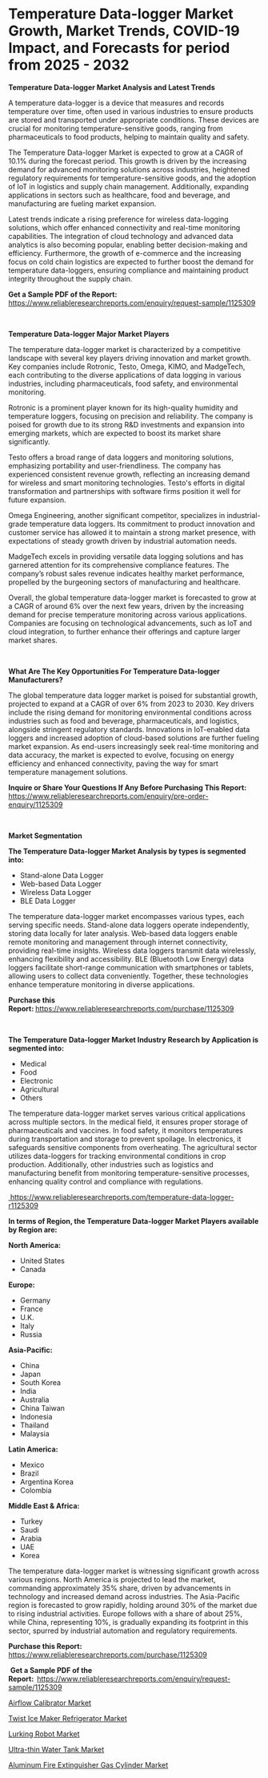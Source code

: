 <p><h1>Temperature Data-logger Market Growth, Market Trends, COVID-19 Impact, and Forecasts for period from 2025 - 2032</h1></p><p><strong>Temperature Data-logger Market Analysis and Latest Trends</strong></p>
<p><p>A temperature data-logger is a device that measures and records temperature over time, often used in various industries to ensure products are stored and transported under appropriate conditions. These devices are crucial for monitoring temperature-sensitive goods, ranging from pharmaceuticals to food products, helping to maintain quality and safety.</p><p>The Temperature Data-logger Market is expected to grow at a CAGR of 10.1% during the forecast period. This growth is driven by the increasing demand for advanced monitoring solutions across industries, heightened regulatory requirements for temperature-sensitive goods, and the adoption of IoT in logistics and supply chain management. Additionally, expanding applications in sectors such as healthcare, food and beverage, and manufacturing are fueling market expansion.</p><p>Latest trends indicate a rising preference for wireless data-logging solutions, which offer enhanced connectivity and real-time monitoring capabilities. The integration of cloud technology and advanced data analytics is also becoming popular, enabling better decision-making and efficiency. Furthermore, the growth of e-commerce and the increasing focus on cold chain logistics are expected to further boost the demand for temperature data-loggers, ensuring compliance and maintaining product integrity throughout the supply chain.</p></p>
<p><strong>Get a Sample PDF of the Report:&nbsp;</strong> <a href="https://www.reliableresearchreports.com/enquiry/request-sample/1125309?utm_campaign=40&utm_medium=2&utm_source=Github&utm_content=ia&utm_term=24022025&utm_id=temperature-data-logger">https://www.reliableresearchreports.com/enquiry/request-sample/1125309</a></p>
<p>&nbsp;</p>
<p><strong>Temperature Data-logger Major Market Players</strong></p>
<p><p>The temperature data-logger market is characterized by a competitive landscape with several key players driving innovation and market growth. Key companies include Rotronic, Testo, Omega, KIMO, and MadgeTech, each contributing to the diverse applications of data logging in various industries, including pharmaceuticals, food safety, and environmental monitoring.</p><p>Rotronic is a prominent player known for its high-quality humidity and temperature loggers, focusing on precision and reliability. The company is poised for growth due to its strong R&D investments and expansion into emerging markets, which are expected to boost its market share significantly.</p><p>Testo offers a broad range of data loggers and monitoring solutions, emphasizing portability and user-friendliness. The company has experienced consistent revenue growth, reflecting an increasing demand for wireless and smart monitoring technologies. Testo's efforts in digital transformation and partnerships with software firms position it well for future expansion.</p><p>Omega Engineering, another significant competitor, specializes in industrial-grade temperature data loggers. Its commitment to product innovation and customer service has allowed it to maintain a strong market presence, with expectations of steady growth driven by industrial automation needs.</p><p>MadgeTech excels in providing versatile data logging solutions and has garnered attention for its comprehensive compliance features. The company’s robust sales revenue indicates healthy market performance, propelled by the burgeoning sectors of manufacturing and healthcare.</p><p>Overall, the global temperature data-logger market is forecasted to grow at a CAGR of around 6% over the next few years, driven by the increasing demand for precise temperature monitoring across various applications. Companies are focusing on technological advancements, such as IoT and cloud integration, to further enhance their offerings and capture larger market shares.</p></p>
<p>&nbsp;</p>
<p><strong>What Are The Key Opportunities For Temperature Data-logger Manufacturers?</strong></p>
<p><p>The global temperature data logger market is poised for substantial growth, projected to expand at a CAGR of over 6% from 2023 to 2030. Key drivers include the rising demand for monitoring environmental conditions across industries such as food and beverage, pharmaceuticals, and logistics, alongside stringent regulatory standards. Innovations in IoT-enabled data loggers and increased adoption of cloud-based solutions are further fueling market expansion. As end-users increasingly seek real-time monitoring and data accuracy, the market is expected to evolve, focusing on energy efficiency and enhanced connectivity, paving the way for smart temperature management solutions.</p></p>
<p><strong>Inquire or Share Your Questions If Any Before Purchasing This Report:</strong> <a href="https://www.reliableresearchreports.com/enquiry/pre-order-enquiry/1125309?utm_campaign=40&utm_medium=2&utm_source=Github&utm_content=ia&utm_term=24022025&utm_id=temperature-data-logger">https://www.reliableresearchreports.com/enquiry/pre-order-enquiry/1125309</a></p>
<p>&nbsp;</p>
<p><strong>Market Segmentation</strong></p>
<p><strong>The Temperature Data-logger Market Analysis by types is segmented into:</strong></p>
<p><ul><li>Stand-alone Data Logger</li><li>Web-based Data Logger</li><li>Wireless Data Logger</li><li>BLE Data Logger</li></ul></p>
<p><p>The temperature data-logger market encompasses various types, each serving specific needs. Stand-alone data loggers operate independently, storing data locally for later analysis. Web-based data loggers enable remote monitoring and management through internet connectivity, providing real-time insights. Wireless data loggers transmit data wirelessly, enhancing flexibility and accessibility. BLE (Bluetooth Low Energy) data loggers facilitate short-range communication with smartphones or tablets, allowing users to collect data conveniently. Together, these technologies enhance temperature monitoring in diverse applications.</p></p>
<p><strong>Purchase this Report:&nbsp;</strong><a href="https://www.reliableresearchreports.com/purchase/1125309?utm_campaign=40&utm_medium=2&utm_source=Github&utm_content=ia&utm_term=24022025&utm_id=temperature-data-logger">https://www.reliableresearchreports.com/purchase/1125309</a></p>
<p>&nbsp;</p>
<p><strong>The Temperature Data-logger Market Industry Research by Application is segmented into:</strong></p>
<p><ul><li>Medical</li><li>Food</li><li>Electronic</li><li>Agricultural</li><li>Others</li></ul></p>
<p><p>The temperature data-logger market serves various critical applications across multiple sectors. In the medical field, it ensures proper storage of pharmaceuticals and vaccines. In food safety, it monitors temperatures during transportation and storage to prevent spoilage. In electronics, it safeguards sensitive components from overheating. The agricultural sector utilizes data-loggers for tracking environmental conditions in crop production. Additionally, other industries such as logistics and manufacturing benefit from monitoring temperature-sensitive processes, enhancing quality control and compliance with regulations.</p></p>
<p><a href="https://www.reliableresearchreports.com/temperature-data-logger-r1125309?utm_campaign=40&utm_medium=2&utm_source=Github&utm_content=ia&utm_term=24022025&utm_id=temperature-data-logger">&nbsp;https://www.reliableresearchreports.com/temperature-data-logger-r1125309</a></p>
<p><strong>In terms of Region, the Temperature Data-logger Market Players available by Region are:</strong></p>
<p>
    <p> <strong> North America: </strong>
        <ul>
            <li>United States</li>
            <li>Canada</li>
        </ul>
        </p> 
    <p> <strong> Europe: </strong>
        <ul>
            <li>Germany</li>
            <li>France</li>
            <li>U.K.</li>
            <li>Italy</li>
            <li>Russia</li>
        </ul>
        </p> 
    <p> <strong> Asia-Pacific: </strong>
        <ul>
            <li>China</li>
            <li>Japan</li>
            <li>South Korea</li>
            <li>India</li>
            <li>Australia</li>
            <li>China Taiwan</li>
            <li>Indonesia</li>
            <li>Thailand</li>
            <li>Malaysia</li>
        </ul>
        </p> 
    <p> <strong> Latin America: </strong>
        <ul>
            <li>Mexico</li>
            <li>Brazil</li>
            <li>Argentina Korea</li>
            <li>Colombia</li>
        </ul>
        </p> 
    <p> <strong> Middle East & Africa: </strong>
        <ul>
            <li>Turkey</li>
            <li>Saudi</li>
            <li>Arabia</li>
            <li>UAE</li>
            <li>Korea</li>
        </ul>
    </p>
    </p>
<p><p>The temperature data-logger market is witnessing significant growth across various regions. North America is projected to lead the market, commanding approximately 35% share, driven by advancements in technology and increased demand across industries. The Asia-Pacific region is forecasted to grow rapidly, holding around 30% of the market due to rising industrial activities. Europe follows with a share of about 25%, while China, representing 10%, is gradually expanding its footprint in this sector, spurred by industrial automation and regulatory requirements.</p></p>
<p><strong>Purchase this Report: </strong><a href="https://www.reliableresearchreports.com/purchase/1125309?utm_campaign=40&utm_medium=2&utm_source=Github&utm_content=ia&utm_term=24022025&utm_id=temperature-data-logger">https://www.reliableresearchreports.com/purchase/1125309</a></p>
<p>&nbsp;<strong>Get a Sample PDF of the Report:&nbsp;&nbsp;</strong><a href="https://www.reliableresearchreports.com/enquiry/request-sample/1125309?utm_campaign=40&utm_medium=2&utm_source=Github&utm_content=ia&utm_term=24022025&utm_id=temperature-data-logger">https://www.reliableresearchreports.com/enquiry/request-sample/1125309</a></p>
<p><strong></strong></p>
<p><p><a href="https://github.com/kolffmaris58/Market-Research-Report-List-1/blob/main/airflow-calibrator-market.md?utm_campaign=40&utm_medium=2&utm_source=Github&utm_content=ia&utm_term=24022025&utm_id=temperature-data-logger">Airflow Calibrator Market</a></p><p><a href="https://github.com/mupumafrhad/Market-Research-Report-List-1/blob/main/twist-ice-maker-refrigerator-market.md?utm_campaign=40&utm_medium=2&utm_source=Github&utm_content=ia&utm_term=24022025&utm_id=temperature-data-logger">Twist Ice Maker Refrigerator Market</a></p><p><a href="https://github.com/darusesrak/Market-Research-Report-List-1/blob/main/lurking-robot-market.md?utm_campaign=40&utm_medium=2&utm_source=Github&utm_content=ia&utm_term=24022025&utm_id=temperature-data-logger">Lurking Robot Market</a></p><p><a href="https://github.com/perezmichael28/Market-Research-Report-List-1/blob/main/ultra-thin-water-tank-market.md?utm_campaign=40&utm_medium=2&utm_source=Github&utm_content=ia&utm_term=24022025&utm_id=temperature-data-logger">Ultra-thin Water Tank Market</a></p><p><a href="https://github.com/cornuznwazue/Market-Research-Report-List-1/blob/main/aluminum-fire-extinguisher-gas-cylinder-market.md?utm_campaign=40&utm_medium=2&utm_source=Github&utm_content=ia&utm_term=24022025&utm_id=temperature-data-logger">Aluminum Fire Extinguisher Gas Cylinder Market</a></p></p>